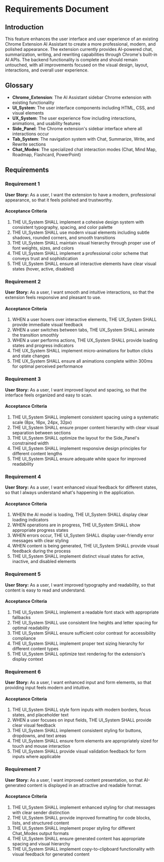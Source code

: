 # Requirements Document

## Introduction

This feature enhances the user interface and user experience of an existing Chrome Extension AI Assistant to create a more professional, modern, and polished appearance. The extension currently provides AI-powered chat, summarization, writing, and rewriting capabilities through Chrome's built-in AI APIs. The backend functionality is complete and should remain untouched, with all improvements focused on the visual design, layout, interactions, and overall user experience.

## Glossary

- **Chrome_Extension**: The AI Assistant sidebar Chrome extension with existing functionality
- **UI_System**: The user interface components including HTML, CSS, and visual elements
- **UX_System**: The user experience flow including interactions, animations, and usability features
- **Side_Panel**: The Chrome extension's sidebar interface where all interactions occur
- **Tab_System**: The navigation system with Chat, Summarize, Write, and Rewrite sections
- **Chat_Modes**: The specialized chat interaction modes (Chat, Mind Map, Roadmap, Flashcard, PowerPoint)

## Requirements

### Requirement 1

**User Story:** As a user, I want the extension to have a modern, professional appearance, so that it feels polished and trustworthy.

#### Acceptance Criteria

1. THE UI_System SHALL implement a cohesive design system with consistent typography, spacing, and color palette
2. THE UI_System SHALL use modern visual elements including subtle shadows, rounded corners, and smooth transitions
3. THE UI_System SHALL maintain visual hierarchy through proper use of font weights, sizes, and colors
4. THE UI_System SHALL implement a professional color scheme that conveys trust and sophistication
5. THE UI_System SHALL ensure all interactive elements have clear visual states (hover, active, disabled)

### Requirement 2

**User Story:** As a user, I want smooth and intuitive interactions, so that the extension feels responsive and pleasant to use.

#### Acceptance Criteria

1. WHEN a user hovers over interactive elements, THE UX_System SHALL provide immediate visual feedback
2. WHEN a user switches between tabs, THE UX_System SHALL animate the transition smoothly
3. WHEN a user performs actions, THE UX_System SHALL provide loading states and progress indicators
4. THE UX_System SHALL implement micro-animations for button clicks and state changes
5. THE UX_System SHALL ensure all animations complete within 300ms for optimal perceived performance

### Requirement 3

**User Story:** As a user, I want improved layout and spacing, so that the interface feels organized and easy to scan.

#### Acceptance Criteria

1. THE UI_System SHALL implement consistent spacing using a systematic scale (8px, 16px, 24px, 32px)
2. THE UI_System SHALL ensure proper content hierarchy with clear visual separation between sections
3. THE UI_System SHALL optimize the layout for the Side_Panel's constrained width
4. THE UI_System SHALL implement responsive design principles for different content lengths
5. THE UI_System SHALL ensure adequate white space for improved readability

### Requirement 4

**User Story:** As a user, I want enhanced visual feedback for different states, so that I always understand what's happening in the application.

#### Acceptance Criteria

1. WHEN the AI model is loading, THE UI_System SHALL display clear loading indicators
2. WHEN operations are in progress, THE UI_System SHALL show appropriate progress states
3. WHEN errors occur, THE UI_System SHALL display user-friendly error messages with clear styling
4. WHEN content is being generated, THE UI_System SHALL provide visual feedback during the process
5. THE UI_System SHALL implement distinct visual states for active, inactive, and disabled elements

### Requirement 5

**User Story:** As a user, I want improved typography and readability, so that content is easy to read and understand.

#### Acceptance Criteria

1. THE UI_System SHALL implement a readable font stack with appropriate fallbacks
2. THE UI_System SHALL use consistent line heights and letter spacing for optimal readability
3. THE UI_System SHALL ensure sufficient color contrast for accessibility compliance
4. THE UI_System SHALL implement proper text sizing hierarchy for different content types
5. THE UI_System SHALL optimize text rendering for the extension's display context

### Requirement 6

**User Story:** As a user, I want enhanced input and form elements, so that providing input feels modern and intuitive.

#### Acceptance Criteria

1. THE UI_System SHALL style form inputs with modern borders, focus states, and placeholder text
2. WHEN a user focuses on input fields, THE UI_System SHALL provide clear visual feedback
3. THE UI_System SHALL implement consistent styling for buttons, dropdowns, and text areas
4. THE UI_System SHALL ensure form elements are appropriately sized for touch and mouse interaction
5. THE UI_System SHALL provide visual validation feedback for form inputs where applicable

### Requirement 7

**User Story:** As a user, I want improved content presentation, so that AI-generated content is displayed in an attractive and readable format.

#### Acceptance Criteria

1. THE UI_System SHALL implement enhanced styling for chat messages with clear sender distinction
2. THE UI_System SHALL provide improved formatting for code blocks, lists, and structured content
3. THE UI_System SHALL implement proper styling for different Chat_Modes output formats
4. THE UI_System SHALL ensure generated content has appropriate spacing and visual hierarchy
5. THE UI_System SHALL implement copy-to-clipboard functionality with visual feedback for generated content